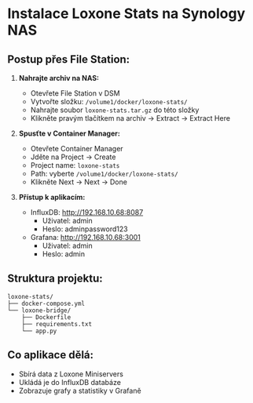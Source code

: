 # Instalace Loxone Stats na Synology NAS

## Postup přes File Station:

1. **Nahrajte archiv na NAS:**
   - Otevřete File Station v DSM
   - Vytvořte složku: `/volume1/docker/loxone-stats/`
   - Nahrajte soubor `loxone-stats.tar.gz` do této složky
   - Klikněte pravým tlačítkem na archiv → Extract → Extract Here

2. **Spusťte v Container Manager:**
   - Otevřete Container Manager
   - Jděte na Project → Create
   - Project name: `loxone-stats`
   - Path: vyberte `/volume1/docker/loxone-stats/`
   - Klikněte Next → Next → Done

3. **Přístup k aplikacím:**
   - InfluxDB: http://192.168.10.68:8087
     - Uživatel: admin
     - Heslo: adminpassword123
   - Grafana: http://192.168.10.68:3001
     - Uživatel: admin
     - Heslo: admin

## Struktura projektu:
```
loxone-stats/
├── docker-compose.yml
└── loxone-bridge/
    ├── Dockerfile
    ├── requirements.txt
    └── app.py
```

## Co aplikace dělá:
- Sbírá data z Loxone Miniservers
- Ukládá je do InfluxDB databáze
- Zobrazuje grafy a statistiky v Grafaně